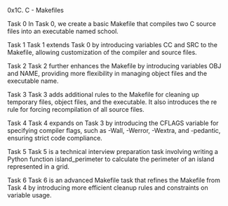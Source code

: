 0x1C. C - Makefiles

Task 0
In Task 0, we create a basic Makefile that compiles two C source files into an executable named school.

Task 1
Task 1 extends Task 0 by introducing variables CC and SRC to the Makefile, allowing customization of the compiler and source files.

Task 2
Task 2 further enhances the Makefile by introducing variables OBJ and NAME, providing more flexibility in managing object files and the executable name.

Task 3
Task 3 adds additional rules to the Makefile for cleaning up temporary files, object files, and the executable. It also introduces the re rule for forcing recompilation of all source files.

Task 4
Task 4 expands on Task 3 by introducing the CFLAGS variable for specifying compiler flags, such as -Wall, -Werror, -Wextra, and -pedantic, ensuring strict code compliance.

Task 5
Task 5 is a technical interview preparation task involving writing a Python function island_perimeter to calculate the perimeter of an island represented in a grid.

Task 6
Task 6 is an advanced Makefile task that refines the Makefile from Task 4 by introducing more efficient cleanup rules and constraints on variable usage.
